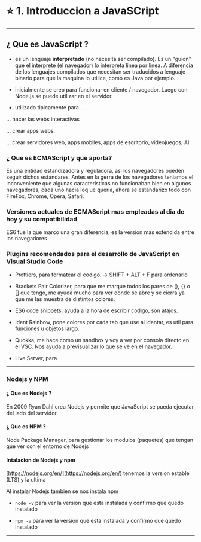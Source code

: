 # :star: 1. Introduccion a JavaSCript

---

## ¿ Que es JavaScript ?

- es un lenguaje **interpretado** (no necesita ser compilado). Es un "guion" que el interprete (el navegador) lo interpreta linea por linea. A diferencia de los lenguajes compilados que necesitan ser traducidos a lenguaje binario para que la maquina lo utilice, como es Java por ejemplo.

- inicialmente se creo para funcionar en cliente / navegador. Luego con Node.js se puede utilizar en el servidor.

- utilizado tipicamente para...

... hacer las webs interactivas

... crear apps webs.

... crear servidores web, apps mobiles, apps de escritorio, videojuegos, AI.

### ¿ Que es ECMAScript y que aporta?

Es una entidad estandizadora y reguladora, asi los navegadores pueden seguir dichos estandares. Antes en la gerra de los navegadores teniamos el inconveniente que algunas caracteristicas no funcionaban bien en algunos navegadores, cada uno hacia loq ue queria, ahora se estandarizo todo con FireFox, Chrome, Opera, Safari.

### Versiones actuales de ECMAScript mas empleadas al dia de hoy y su compatibilidad

ES6 fue la que marco una gran diferencia, es la version mas extendida entre los navegadores

### Plugins recomendados para el desarrollo de JavaScript en Visual Studio Code

- Prettiers, para formatear el codigo. -> SHIFT + ALT + F para ordenarlo

- Brackets  Pair Colorizer, para que me marque todos los pares de (), {} o [] que tengo, me ayuda mucho para ver donde se abre y se cierra ya que me las muestra de distintos colores.

- ES6 code snippets, ayuda a la hora de escribir codigo, son atajos.

- Ident Rainbow, pone colores por cada tab que use al identar, es util para funciones u objetos largo.

- Quokka, me hace como un sandbox y voy a ver por consola directo en el VSC. Nos ayuda a previsualizar lo que se ve en el navegador.

- Live Server, para
 
---

### Nodejs y NPM

#### ¿ Que es Nodejs ?

En 2009 Ryan Dahl crea Nodejs y permite que JavaScript se pueda ejecutar del lado del servidor.

#### ¿ Que es NPM ?

Node Package Manager, para gestionar los modulos (paquetes) que tengan que ver con el entorno de Nodejs

#### Intalacion de Nodejs y npm

[https://nodejs.org/en/](https://nodejs.org/en/) tenemos la version estable (LTS) y la ultima

Al instalar Nodejs tambien se nos instala npm

- ```node -v``` para ver la version que esta instalada y confirmo que quedo instalado

- ```npm -v``` para ver la version que esta instalada y confirmo que quedo instalado

---
